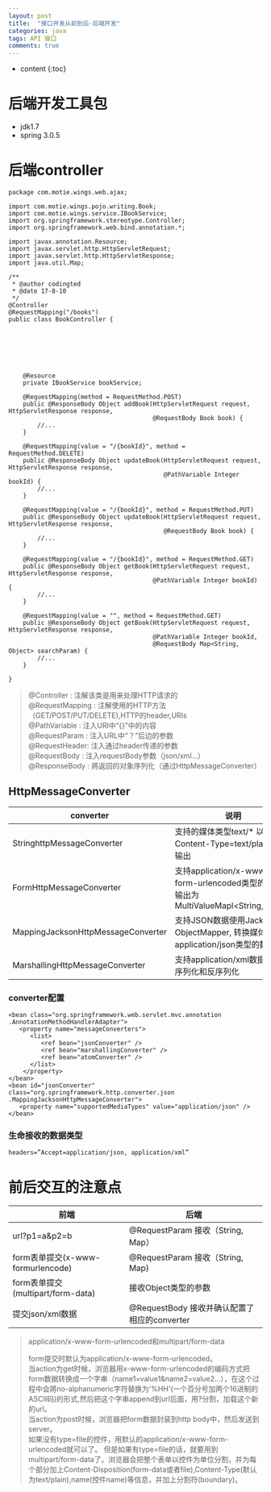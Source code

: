 ```yaml
---
layout: post
title:  "接口开发从前到后-后端开发"
categories: java
tags: API 接口
comments: true
---
```


* content
{:toc}

# 后端开发工具包

* jdk1.7
* spring 3.0.5

# 后端controller

```
package com.motie.wings.web.ajax;

import com.motie.wings.pojo.writing.Book;
import com.motie.wings.service.IBookService;
import org.springframework.stereotype.Controller;
import org.springframework.web.bind.annotation.*;

import javax.annotation.Resource;
import javax.servlet.http.HttpServletRequest;
import javax.servlet.http.HttpServletResponse;
import java.util.Map;

/**
 * @author codingted
 * @date 17-8-10
 */
@Controller
@RequestMapping("/books")
public class BookController {







    @Resource
    private IBookService bookService;

    @RequestMapping(method = RequestMethod.POST)
    public @ResponseBody Object addBook(HttpServletRequest request, HttpServletResponse response,
                                        @RequestBody Book book) {
        //...
    }

    @RequestMapping(value = "/{bookId}", method = RequestMethod.DELETE)
    public @ResponseBody Object updateBook(HttpServletRequest request, HttpServletResponse response,
                                           @PathVariable Integer bookId) {
        //...
    }

    @RequestMapping(value = "/{bookId}", method = RequestMethod.PUT)
    public @ResponseBody Object updateBook(HttpServletRequest request, HttpServletResponse response,
                                           @RequestBody Book book) {
        //...
    }

    @RequestMapping(value = "/{bookId}", method = RequestMethod.GET)
    public @ResponseBody Object getBook(HttpServletRequest request, HttpServletResponse response,
                                        @PathVariable Integer bookId) {
        //...
    }

    @RequestMapping(value = "", method = RequestMethod.GET)
    public @ResponseBody Object getBook(HttpServletRequest request, HttpServletResponse response,
                                        @PathVariable Integer bookId,
                                        @RequestBody Map<String, Object> searchParam) {
        //...
    }

}

```

> @Controller : 注解该类是用来处理HTTP请求的    
> @RequestMapping : 注解使用的HTTP方法（GET/POST/PUT/DELETE),HTTP的header,URIs  
> @PathVariable : 注入URI中“{}”中的内容     
> @RequestParam : 注入URL中“？”后边的参数   
> @RequestHeader: 注入通过header传递的参数  
> @RequestBody  : 注入requestBody参数（json/xml...）    
> @ResponseBody : 將返回的对象序列化（通过HttpMessageConverter）    


## HttpMessageConverter

converter                   | 说明
----------------------------|------------
StringhttpMessageConverter  | 支持的媒体类型text/* 以Content-Type=text/plain格式输出
FormHttpMessageConverter    | 支持application/x-www-form-urlencoded类型的输入，输出为MultiValueMapl\<String,String>
MappingJacksonHttpMessageConverter | 支持JSON数据使用Jackson's ObjectMapper, 转换媒体类型为application/json类型的数据
MarshallingHttpMessageConverter    | 支持application/xml数据类型的序列化和反序列化

### converter配置

```
<bean class="org.springframework.web.servlet.mvc.annotation .AnnotationMethodHandlerAdapter">
   <property name="messageConverters">
      <list>
         <ref bean="jsonConverter" />
         <ref bean="marshallingConverter" />
         <ref bean="atomConverter" />
      </list>
    </property>
</bean>
<bean id="jsonConverter" class="org.springframework.http.converter.json .MappingJacksonHttpMessageConverter">
   <property name="supportedMediaTypes" value="application/json" />
</bean>

```
### 生命接收的数据类型
```
headers=”Accept=application/json, application/xml”
```

# 前后交互的注意点

前端            | 后端
----------------|--------------------
url?p1=a&p2=b   | @RequestParam 接收（String, Map）
form表单提交(x-www-formurlencode)   | @RequestParam 接收（String, Map)
form表单提交(multipart/form-data)   | 接收Object类型的参数
提交json/xml数据                    | @RequestBody 接收并确认配置了相应的converter



> application/x-www-form-urlencoded和multipart/form-data
>
> form提交时默认为application/x-www-form-urlencoded。   
> 当action为get时候，浏览器用x-www-form-urlencoded的编码方式把form数据转换成一个字串（name1=value1&name2=value2...），在这个过程中会將no-alphanumeric字符替换为'%HH'(一个百分号加两个16进制的ASCII码)的形式,然后把这个字串append到url后面，用?分割，加载这个新的url。   
> 当action为post时候，浏览器把form数据封装到http body中，然后发送到server。     
> 如果没有type=file的控件，用默认的application/x-www-form-urlencoded就可以了。 但是如果有type=file的话，就要用到multipart/form-data了。浏览器会把整个表单以控件为单位分割，并为每个部分加上Content-Disposition(form-data或者file),Content-Type(默认为text/plain),name(控件name)等信息，并加上分割符(boundary)。 
